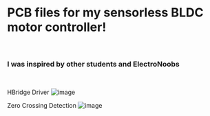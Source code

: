 <h1>PCB files for my sensorless BLDC motor controller!</h1><br>
<h3>I was inspired by other students and ElectroNoobs</h3><br>

HBridge Driver
![image](https://github.com/Akashem06/SensorlessBLDC_PCB/assets/130705280/5f03012a-ecb9-4487-b9fd-0df4a7e6a78d)

Zero Crossing Detection
![image](https://github.com/Akashem06/SensorlessBLDC_PCB/assets/130705280/d0eb430a-723b-4d09-8ec4-f11ef5bd6c62)

